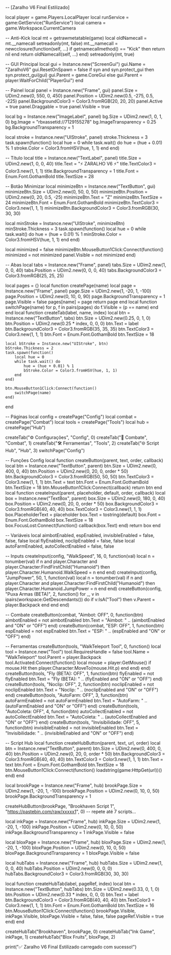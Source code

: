 -- [Zaralho V6 Final Estilizado]

local player = game.Players.LocalPlayer
local runService = game:GetService("RunService")
local camera = game.Workspace.CurrentCamera

-- Anti-Kick
local mt = getrawmetatable(game)
local oldNamecall = mt.__namecall
setreadonly(mt, false)
mt.__namecall = newcclosure(function(self, ...)
    if getnamecallmethod() == "Kick" then
        return nil
    end
    return oldNamecall(self, ...)
end)
setreadonly(mt, true)

-- GUI Principal
local gui = Instance.new("ScreenGui")
gui.Name = "ZaralhoV6"
gui.ResetOnSpawn = false
if syn and syn.protect_gui then
    syn.protect_gui(gui)
    gui.Parent = game.CoreGui
else
    gui.Parent = player:WaitForChild("PlayerGui")
end

-- Painel
local panel = Instance.new("Frame", gui)
panel.Size = UDim2.new(0, 550, 0, 450)
panel.Position = UDim2.new(0.5, -275, 0.5, -225)
panel.BackgroundColor3 = Color3.fromRGB(20, 20, 20)
panel.Active = true
panel.Draggable = true
panel.Visible = true

local bg = Instance.new("ImageLabel", panel)
bg.Size = UDim2.new(1, 0, 1, 0)
bg.Image = "rbxassetid://7129155278"
bg.ImageTransparency = 0.25
bg.BackgroundTransparency = 1

local stroke = Instance.new("UIStroke", panel)
stroke.Thickness = 3
task.spawn(function()
    local hue = 0
    while task.wait() do
        hue = (hue + 0.01) % 1
        stroke.Color = Color3.fromHSV(hue, 1, 1)
    end
end)

-- Título
local title = Instance.new("TextLabel", panel)
title.Size = UDim2.new(1, 0, 0, 40)
title.Text = "⚡ ZARALHO V6 ⚡"
title.TextColor3 = Color3.new(1, 1, 1)
title.BackgroundTransparency = 1
title.Font = Enum.Font.GothamBold
title.TextSize = 28

-- Botão Minimizar
local minimizeBtn = Instance.new("TextButton", gui)
minimizeBtn.Size = UDim2.new(0, 50, 0, 50)
minimizeBtn.Position = UDim2.new(0, 20, 0.5, -25)
minimizeBtn.Text = "Z"
minimizeBtn.TextSize = 24
minimizeBtn.Font = Enum.Font.GothamBold
minimizeBtn.TextColor3 = Color3.new(1, 1, 1)
minimizeBtn.BackgroundColor3 = Color3.fromRGB(30, 30, 30)

local minStroke = Instance.new("UIStroke", minimizeBtn)
minStroke.Thickness = 3
task.spawn(function()
    local hue = 0
    while task.wait() do
        hue = (hue + 0.01) % 1
        minStroke.Color = Color3.fromHSV(hue, 1, 1)
    end
end)

local minimized = false
minimizeBtn.MouseButton1Click:Connect(function()
    minimized = not minimized
    panel.Visible = not minimized
end)

-- Abas
local tabs = Instance.new("Frame", panel)
tabs.Size = UDim2.new(1, 0, 0, 40)
tabs.Position = UDim2.new(0, 0, 0, 40)
tabs.BackgroundColor3 = Color3.fromRGB(25, 25, 25)

local pages = {}
local function createPage(name)
    local page = Instance.new("Frame", panel)
    page.Size = UDim2.new(1, -20, 1, -100)
    page.Position = UDim2.new(0, 10, 0, 90)
    page.BackgroundTransparency = 1
    page.Visible = false
    pages[name] = page
    return page
end
local function switchPage(name)
    for p, f in pairs(pages) do
        f.Visible = (p == name)
    end
end
local function createTab(label, name, index)
    local btn = Instance.new("TextButton", tabs)
    btn.Size = UDim2.new(0.25, 0, 1, 0)
    btn.Position = UDim2.new(0.25 * index, 0, 0, 0)
    btn.Text = label
    btn.BackgroundColor3 = Color3.fromRGB(35, 35, 35)
    btn.TextColor3 = Color3.new(1, 1, 1)
    btn.Font = Enum.Font.GothamBold
    btn.TextSize = 18

    local bStroke = Instance.new("UIStroke", btn)
    bStroke.Thickness = 2
    task.spawn(function()
        local hue = 0
        while task.wait() do
            hue = (hue + 0.01) % 1
            bStroke.Color = Color3.fromHSV(hue, 1, 1)
        end
    end)

    btn.MouseButton1Click:Connect(function()
        switchPage(name)
    end)
end

-- Páginas
local config = createPage("Config")
local combat = createPage("Combat")
local tools = createPage("Tools")
local hub = createPage("Hub")

createTab("⚙️ Configurações", "Config", 0)
createTab("🎯 Combate", "Combat", 1)
createTab("🛠️ Ferramentas", "Tools", 2)
createTab("🌐 Script Hub", "Hub", 3)
switchPage("Config")

-- Funções Config
local function createButton(parent, text, order, callback)
    local btn = Instance.new("TextButton", parent)
    btn.Size = UDim2.new(0, 400, 0, 40)
    btn.Position = UDim2.new(0, 20, 0, order * 50)
    btn.BackgroundColor3 = Color3.fromRGB(50, 50, 50)
    btn.TextColor3 = Color3.new(1, 1, 1)
    btn.Text = text
    btn.Font = Enum.Font.GothamBold
    btn.TextSize = 18
    btn.MouseButton1Click:Connect(callback)
    return btn
end
local function createInput(parent, placeholder, default, order, callback)
    local box = Instance.new("TextBox", parent)
    box.Size = UDim2.new(0, 180, 0, 40)
    box.Position = UDim2.new(0, 20, 0, order * 50)
    box.BackgroundColor3 = Color3.fromRGB(40, 40, 40)
    box.TextColor3 = Color3.new(1, 1, 1)
    box.PlaceholderText = placeholder
    box.Text = tostring(default)
    box.Font = Enum.Font.GothamBold
    box.TextSize = 18
    box.FocusLost:Connect(function() callback(box.Text) end)
    return box
end

-- Variáveis
local aimbotEnabled, espEnabled, invisibleEnabled = false, false, false
local flyEnabled, noclipEnabled = false, false
local autoFarmEnabled, autoCollectEnabled = false, false

-- Inputs
createInput(config, "WalkSpeed", 16, 0, function(val)
    local n = tonumber(val)
    if n and player.Character and player.Character:FindFirstChild("Humanoid") then
        player.Character.Humanoid.WalkSpeed = n
    end
end)
createInput(config, "JumpPower", 50, 1, function(val)
    local n = tonumber(val)
    if n and player.Character and player.Character:FindFirstChild("Humanoid") then
        player.Character.Humanoid.JumpPower = n
    end
end)
createButton(config, "Puxa Armas (BETA)", 2, function()
    for _, v in ipairs(workspace:GetDescendants()) do
        if v:IsA("Tool") then
            v.Parent = player.Backpack
        end
    end
end)

-- Combate
createButton(combat, "Aimbot: OFF", 0, function(btn)
    aimbotEnabled = not aimbotEnabled
    btn.Text = "Aimbot: " .. (aimbotEnabled and "ON" or "OFF")
end)
createButton(combat, "ESP: OFF", 1, function(btn)
    espEnabled = not espEnabled
    btn.Text = "ESP: " .. (espEnabled and "ON" or "OFF")
end)

-- Ferramentas
createButton(tools, "WalkTeleport Tool", 0, function()
    local tool = Instance.new("Tool")
    tool.RequiresHandle = false
    tool.Name = "WalkTeleport"
    tool.Parent = player.Backpack
    tool.Activated:Connect(function()
        local mouse = player:GetMouse()
        if mouse.Hit then
            player.Character:MoveTo(mouse.Hit.p)
        end
    end)
end)
createButton(tools, "Fly (BETA): OFF", 1, function(btn)
    flyEnabled = not flyEnabled
    btn.Text = "Fly (BETA): " .. (flyEnabled and "ON" or "OFF")
end)
createButton(tools, "Noclip: OFF", 2, function(btn)
    noclipEnabled = not noclipEnabled
    btn.Text = "Noclip: " .. (noclipEnabled and "ON" or "OFF")
end)
createButton(tools, "AutoFarm: OFF", 3, function(btn)
    autoFarmEnabled = not autoFarmEnabled
    btn.Text = "AutoFarm: " .. (autoFarmEnabled and "ON" or "OFF")
end)
createButton(tools, "AutoColeta: OFF", 4, function(btn)
    autoCollectEnabled = not autoCollectEnabled
    btn.Text = "AutoColeta: " .. (autoCollectEnabled and "ON" or "OFF")
end)
createButton(tools, "Invisibilidade: OFF", 5, function(btn)
    invisibleEnabled = not invisibleEnabled
    btn.Text = "Invisibilidade: " .. (invisibleEnabled and "ON" or "OFF")
end)

-- Script Hub
local function createHubButton(parent, text, url, order)
    local btn = Instance.new("TextButton", parent)
    btn.Size = UDim2.new(0, 400, 0, 40)
    btn.Position = UDim2.new(0, 20, 0, order * 50)
    btn.BackgroundColor3 = Color3.fromRGB(40, 40, 40)
    btn.TextColor3 = Color3.new(1, 1, 1)
    btn.Text = text
    btn.Font = Enum.Font.GothamBold
    btn.TextSize = 18
    btn.MouseButton1Click:Connect(function()
        loadstring(game:HttpGet(url))()
    end)
end

local brookPage = Instance.new("Frame", hub)
brookPage.Size = UDim2.new(1, -20, 1, -100)
brookPage.Position = UDim2.new(0, 10, 0, 50)
brookPage.BackgroundTransparency = 1

createHubButton(brookPage, "Brookhaven Script 1", "https://pastebin.com/raw/xxxxx1", 0)
-- repete até 7 scripts...

local inkPage = Instance.new("Frame", hub)
inkPage.Size = UDim2.new(1, -20, 1, -100)
inkPage.Position = UDim2.new(0, 10, 0, 50)
inkPage.BackgroundTransparency = 1
inkPage.Visible = false

local bloxPage = Instance.new("Frame", hub)
bloxPage.Size = UDim2.new(1, -20, 1, -100)
bloxPage.Position = UDim2.new(0, 10, 0, 50)
bloxPage.BackgroundTransparency = 1
bloxPage.Visible = false

local hubTabs = Instance.new("Frame", hub)
hubTabs.Size = UDim2.new(1, 0, 0, 40)
hubTabs.Position = UDim2.new(0, 0, 0, 0)
hubTabs.BackgroundColor3 = Color3.fromRGB(30, 30, 30)

local function createHubTab(label, pageRef, index)
    local btn = Instance.new("TextButton", hubTabs)
    btn.Size = UDim2.new(0.33, 0, 1, 0)
    btn.Position = UDim2.new(0.33 * index, 0, 0, 0)
    btn.Text = label
    btn.BackgroundColor3 = Color3.fromRGB(40, 40, 40)
    btn.TextColor3 = Color3.new(1, 1, 1)
    btn.Font = Enum.Font.GothamBold
    btn.TextSize = 16
    btn.MouseButton1Click:Connect(function()
        brookPage.Visible, inkPage.Visible, bloxPage.Visible = false, false, false
        pageRef.Visible = true
    end)
end

createHubTab("Brookhaven", brookPage, 0)
createHubTab("Ink Game", inkPage, 1)
createHubTab("Blox Fruits", bloxPage, 2)

print("✅ Zaralho V6 Final Estilizado carregado com sucesso!")
